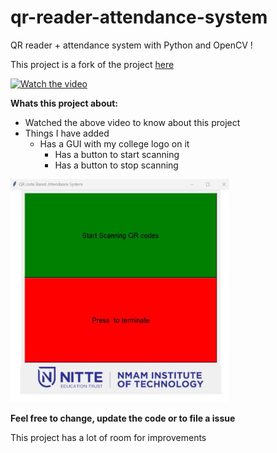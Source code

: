 # qr-reader-attendance-system

QR reader + attendance system with Python and OpenCV !

This project is a fork of the project [here](https://github.com/computervisioneng/qr-reader-attendance-system.git)

[![Watch the video](https://img.youtube.com/vi/5eahBYvDJjA/0.jpg)](https://youtu.be/5eahBYvDJjA?t=900)

**Whats this project about:**
* Watched the above video to  know about this project
* Things I have added
	* Has a GUI with my college logo on it 
		* Has a button to start scanning
		* Has a button to stop scanning
					
<img src="window_GUI.png" alt="drawing" width="350" heighr='200'/>						

**Feel free to change, update the code or to file a issue**

This project has a lot of room for improvements
